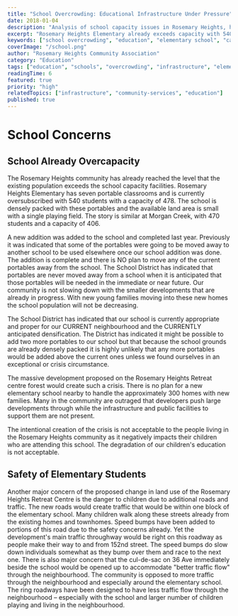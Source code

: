 ```yaml
---
title: "School Overcrowding: Educational Infrastructure Under Pressure"
date: 2018-01-04
description: "Analysis of school capacity issues in Rosemary Heights, highlighting how the proposed retreat centre development would exacerbate existing overcrowding at local elementary schools."
excerpt: "Rosemary Heights Elementary already exceeds capacity with 540 students and seven portable classrooms. The proposed development would create a crisis in educational infrastructure."
keywords: ["school overcrowding", "education", "elementary school", "capacity", "portable classrooms", "infrastructure", "Rosemary Heights Elementary", "Surrey schools"]
coverImage: "/school.png"
author: "Rosemary Heights Community Association"
category: "Education"
tags: ["education", "schools", "overcrowding", "infrastructure", "elementary", "capacity", "portables", "safety"]
readingTime: 6
featured: true
priority: "high"
relatedTopics: ["infrastructure", "community-services", "education"]
published: true
---
```


# School Concerns

## School Already Overcapacity

The Rosemary Heights community has already reached the level that the existing population exceeds the school capacity facilities. Rosemary Heights Elementary has seven portable classrooms and is currently oversubscribed with 540 students with a capacity of 478. The school is densely packed with these portables and the available land area is small with a single playing field. The story is similar at Morgan Creek, with 470 students and a capacity of 406.

A new addition was added to the school and completed last year. Previously it was indicated that some of the portables were going to be moved away to another school to be used elsewhere once our school addition was done. The addition is complete and there is NO plan to move any of the current portables away from the school. The School District has indicated that portables are never moved away from a school when it is anticipated that those portables will be needed in the immediate or near future. Our community is not slowing down with the smaller developments that are already in progress. With new young families moving into these new homes the school population will not be decreasing.

The School District has indicated that our school is currently appropriate and proper for our CURRENT neighbourhood and the CURRENTLY anticipated densification. The District has indicated it might be possible to add two more portables to our school but that because the school grounds are already densely packed it is highly unlikely that any more portables would be added above the current ones unless we found ourselves in an exceptional or crisis circumstance.

The massive development proposed on the Rosemary Heights Retreat centre forest would create such a crisis. There is no plan for a new elementary school nearby to handle the approximately 300 homes with new families. Many in the community are outraged that developers push large developments through while the infrastructure and public facilities to support them are not present.

The intentional creation of the crisis is not acceptable to the people living in the Rosemary Heights community as it negatively impacts their children who are attending this school. The degradation of our children's education is not acceptable.

## Safety of Elementary Students

Another major concern of the proposed change in land use of the Rosemary Heights Retreat Centre is the danger to children due to additional roads and traffic. The new roads would create traffic that would be within one block of the elementary school. Many children walk along these streets already from the existing homes and townhomes. Speed bumps have been added to portions of this road due to the safety concerns already. Yet the development's main traffic throughway would be right on this roadway as people make their way to and from 152nd street. The speed bumps do slow down individuals somewhat as they bump over them and race to the next one. There is also major concern that the cul-de-sac on 36 Ave immediately beside the school would be opened up to accommodate "better traffic flow" through the neighbourhood. The community is opposed to more traffic through the neighbourhood and especially around the elementary school. The ring roadways have been designed to have less traffic flow through the neighbourhood – especially with the school and larger number of children playing and living in the neighbourhood.
